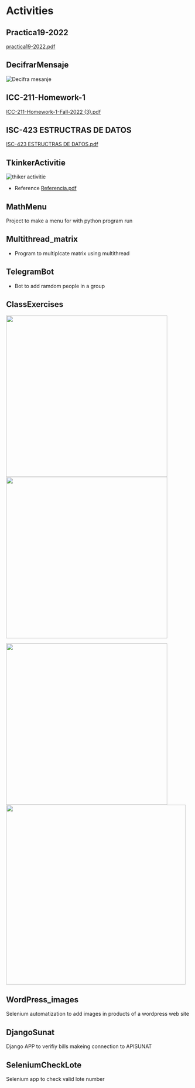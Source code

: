 # Activities

## Practica19-2022
[practica19-2022.pdf](https://github.com/feijoes/Frelance-works/files/9815111/practica19-2022.pdf)

## DecifrarMensaje
![Decifra mesanje](https://user-images.githubusercontent.com/74252371/200094621-e1d25117-ee56-4081-8ed4-25aeeef98420.jpeg)


## ICC-211-Homework-1
[ICC-211-Homework-1-Fall-2022 (3).pdf](https://github.com/feijoes/Frelance-works/files/9942711/ICC-211-Homework-1-Fall-2022.3.pdf)


## ISC-423 ESTRUCTRAS DE DATOS
[ISC-423 ESTRUCTRAS DE DATOS.pdf](https://github.com/feijoes/Frelance-works/files/10060604/ICC-211-Lab-4-Fall-2022.pdf)


## TkinkerActivitie
![thiker activitie](https://user-images.githubusercontent.com/74252371/203875981-3d16a0c1-2803-43cc-a4da-adde44db6e10.jpeg)
  * Reference [Referencia.pdf](https://github.com/feijoes/Frelance-works/files/10093404/202211242205A0E76F74C1350F54__Referencia.pdf)

## MathMenu
  Project to make a menu for with python program run

## Multithread_matrix
  * Program to multiplcate matrix using multithread

## TelegramBot
  * Bot to add ramdom people in a group
  
## ClassExercises
<p float="left">
<img src="https://user-images.githubusercontent.com/74252371/210628482-233d6a47-6065-4883-8525-12eb715447f2.jpeg"  width="440"/>
<img src="https://user-images.githubusercontent.com/74252371/210628488-a87acdfb-abf5-4d4d-a6be-dccb79a74d47.jpeg"  width="440"/>
</p>
<p float="left">
<img src="https://user-images.githubusercontent.com/74252371/210628492-76cecc7f-2120-4f7e-a3f8-80d0e55a291f.jpeg"  width="440"/>
<img src="https://user-images.githubusercontent.com/74252371/210628497-516e8ada-9950-4597-802b-30747c091093.jpeg"  width="490"/>
</p>

## WordPress_images
  Selenium automatization to add images in products of a wordpress web site

## DjangoSunat
  Django APP to verifiy bills makeing connection to APISUNAT

## SeleniumCheckLote
  Selenium app to check valid lote number